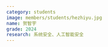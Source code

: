 ```yaml
---
category: students
image: members/students/hezhiyu.jpg
name: 贺智宇
grade: 2024
research: 系统安全、人工智能安全
---
```


